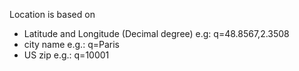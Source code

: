 Location is based on 
- Latitude and Longitude (Decimal degree) e.g: q=48.8567,2.3508
- city name e.g.: q=Paris
- US zip e.g.: q=10001

